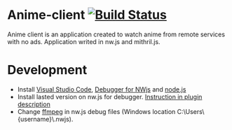 # Anime-client [![Build Status](https://travis-ci.org/pcpl2/Anime-client.svg?branch=master)](https://travis-ci.org/pcpl2/Anime-client)

Anime client is an application created to watch anime from remote services with no ads. Application writed in nw.js and mithril.js.

# Development

* Install [Visual Studio Code](https://code.visualstudio.com/), [Debugger for NWjs](https://marketplace.visualstudio.com/items?itemName=ruakr.vsc-nwjs) and [node.js](https://nodejs.org/en/)
* Install lasted version on nw.js for debugger. [Instruction in plugin description](https://marketplace.visualstudio.com/items?itemName=ruakr.vsc-nwjs#overview) 
* Change [ffmpeg](https://github.com/iteufel/nwjs-ffmpeg-prebuilt) in nw.js debug files (Windows location C:\Users\\{username}\\.nwjs).
